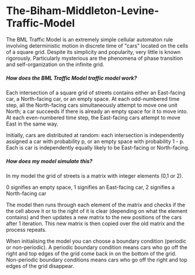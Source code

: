# The-Biham-Middleton-Levine-Traffic-Model
The BML Traffic Model is an extremely simple cellular automaton rule involving deterministic motion in discrete time of "cars" located on the cells of a square grid. Despite its simplicity and popularity, very little is known rigorously. Particularly mysterious are the phenomena of phase transition and self-organization on the infinite grid.

##### How does the BML Traffic Model traffic model work?

Each intersection of a square grid of streets contains either an East-facing car, a North-facing car, or an empty space. At each odd-numbered time step, all the North-facing cars simultaneously attempt to move one unit North; a car succeeds if there is already an empty space for it to move into. At each even-numbered time step, the East-facing cars attempt to move East in the same way.

Initially, cars are distributed at random: each intersection is independently assigned a car with probability p, or an empty space with probability 1 - p. Each is car is independently equally likely to be East-facing or North-facing.

##### How does my model simulate this?

In my model the grid of streets is a matrix with integer elements (0,1 or 2). 

0 signifies an empty space, 1 signifies an East-facing car, 2 signifies a North-facing car

The model then runs through each element of the matrix and checks if the the cell above it or to the right of it is clear (depending on what the element contains) and then updates a new matrix to the new positions of the cars after 1 iteration. This new matrix is then copied over the old matrix and the process repeats.

When initialising the model you can choose a boundary condition (periodic or non-periodic). A periodic boundary condition means cars who go off the right and top edges of the grid come back in on the bottom of the grid. Non-periodic boundary conditions means cars who go off the right and top edges of the grid disappear.

